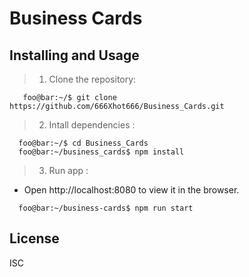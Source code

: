 # Business Cards

## Installing and Usage

> 1.  Clone the repository:

```console
   foo@bar:~/$ git clone https://github.com/666Xhot666/Business_Cards.git
```

> 2.  Intall dependencies :

```console
  foo@bar:~/$ cd Business_Cards
  foo@bar:~/business_cards$ npm install
```

> 3.  Run app :

- Open http://localhost:8080 to view it in the browser.

```console
  foo@bar:~/business-cards$ npm run start
```

## License

ISC

